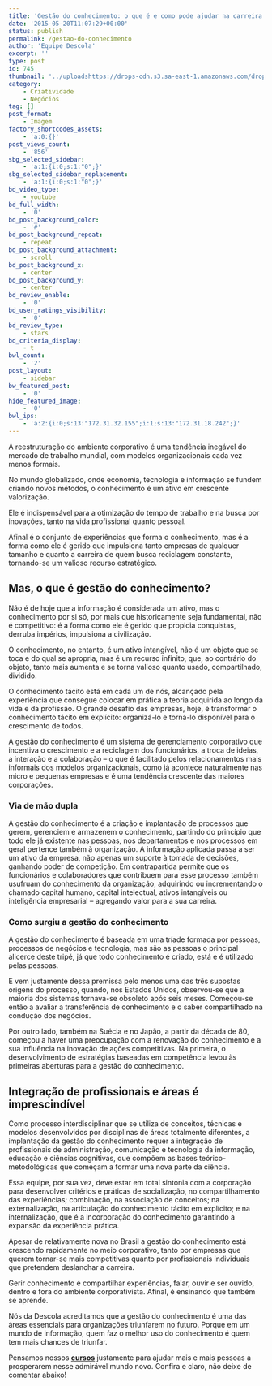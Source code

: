 ```yaml
---
title: 'Gestão do conhecimento: o que é e como pode ajudar na carreira'
date: '2015-05-20T11:07:29+00:00'
status: publish
permalink: /gestao-do-conhecimento
author: 'Equipe Descola'
excerpt: ''
type: post
id: 745
thumbnail: '../uploadshttps://drops-cdn.s3.sa-east-1.amazonaws.com/drops-new/wp-content/uploads/2015/05/20110729/gestao-conhecimento-150x150.png'
category:
    - Criatividade
    - Negócios
tag: []
post_format:
    - Imagem
factory_shortcodes_assets:
    - 'a:0:{}'
post_views_count:
    - '856'
sbg_selected_sidebar:
    - 'a:1:{i:0;s:1:"0";}'
sbg_selected_sidebar_replacement:
    - 'a:1:{i:0;s:1:"0";}'
bd_video_type:
    - youtube
bd_full_width:
    - '0'
bd_post_background_color:
    - '#'
bd_post_background_repeat:
    - repeat
bd_post_background_attachment:
    - scroll
bd_post_background_x:
    - center
bd_post_background_y:
    - center
bd_review_enable:
    - '0'
bd_user_ratings_visibility:
    - '0'
bd_review_type:
    - stars
bd_criteria_display:
    - t
bwl_count:
    - '2'
post_layout:
    - sidebar
bw_featured_post:
    - '0'
hide_featured_image:
    - '0'
bwl_ips:
    - 'a:2:{i:0;s:13:"172.31.32.155";i:1;s:13:"172.31.18.242";}'
---
```

A reestruturação do ambiente corporativo é uma tendência inegável do mercado de trabalho mundial, com modelos organizacionais cada vez menos formais.

No mundo globalizado, onde economia, tecnologia e informação se fundem criando novos métodos, o conhecimento é um ativo em crescente valorização.

Ele é indispensável para a otimização do tempo de trabalho e na busca por inovações, tanto na vida profissional quanto pessoal.

Afinal é o conjunto de experiências que forma o conhecimento, mas é a forma como ele é gerido que impulsiona tanto empresas de qualquer tamanho e quanto a carreira de quem busca reciclagem constante, tornando-se um valioso recurso estratégico.

**Mas, o que é gestão do conhecimento?**
----------------------------------------

Não é de hoje que a informação é considerada um ativo, mas o conhecimento por si só, por mais que historicamente seja fundamental, não é competitivo: é a forma como ele é gerido que propicia conquistas, derruba impérios, impulsiona a civilização.

O conhecimento, no entanto, é um ativo intangível, não é um objeto que se toca e do qual se apropria, mas é um recurso infinito, que, ao contrário do objeto, tanto mais aumenta e se torna valioso quanto usado, compartilhado, dividido.

O conhecimento tácito está em cada um de nós, alcançado pela experiência que consegue colocar em prática a teoria adquirida ao longo da vida e da profissão. O grande desafio das empresas, hoje, é transformar o conhecimento tácito em explícito: organizá-lo e torná-lo disponível para o crescimento de todos.

A gestão do conhecimento é um sistema de gerenciamento corporativo que incentiva o crescimento e a reciclagem dos funcionários, a troca de ideias, a interação e a colaboração – o que é facilitado pelos relacionamentos mais informais dos modelos organizacionais, como já acontece naturalmente nas micro e pequenas empresas e é uma tendência crescente das maiores corporações.

### **Via de mão dupla**

A gestão do conhecimento é a criação e implantação de processos que gerem, gerenciem e armazenem o conhecimento, partindo do princípio que todo ele já existente nas pessoas, nos departamentos e nos processos em geral pertence também à organização. A informação aplicada passa a ser um ativo da empresa, não apenas um suporte à tomada de decisões, ganhando poder de competição. Em contrapartida permite que os funcionários e colaboradores que contribuem para esse processo também usufruam do conhecimento da organização, adquirindo ou incrementando o chamado capital humano, capital intelectual, ativos intangíveis ou inteligência empresarial – agregando valor para a sua carreira.

### **Como surgiu a gestão do conhecimento**

A gestão do conhecimento é baseada em uma tríade formada por pessoas, processos de negócios e tecnologia, mas são as pessoas o principal alicerce deste tripé, já que todo conhecimento é criado, está e é utilizado pelas pessoas.

E vem justamente dessa premissa pelo menos uma das três supostas origens do processo, quando, nos Estados Unidos, observou-se que a maioria dos sistemas tornava-se obsoleto após seis meses. Começou-se então a avaliar a transferência de conhecimento e o saber compartilhado na condução dos negócios.

Por outro lado, também na Suécia e no Japão, a partir da década de 80, começou a haver uma preocupação com a renovação do conhecimento e a sua influência na inovação de ações competitivas. Na primeira, o desenvolvimento de estratégias baseadas em competência levou às primeiras aberturas para a gestão do conhecimento.

**Integração de profissionais e áreas é imprescindível**
--------------------------------------------------------

Como processo interdisciplinar que se utiliza de conceitos, técnicas e modelos desenvolvidos por disciplinas de áreas totalmente diferentes, a implantação da gestão do conhecimento requer a integração de profissionais de administração, comunicação e tecnologia da informação, educação e ciências cognitivas, que compõem as bases teórico-metodológicas que começam a formar uma nova parte da ciência.

Essa equipe, por sua vez, deve estar em total sintonia com a corporação para desenvolver critérios e práticas de socialização, no compartilhamento das experiências; combinação, na associação de conceitos; na externalização, na articulação do conhecimento tácito em explícito; e na internalização, que é a incorporação do conhecimento garantindo a expansão da experiência prática.

Apesar de relativamente nova no Brasil a gestão do conhecimento está crescendo rapidamente no meio corporativo, tanto por empresas que querem tornar-se mais competitivas quanto por profissionais individuais que pretendem deslanchar a carreira.

Gerir conhecimento é compartilhar experiências, falar, ouvir e ser ouvido, dentro e fora do ambiente corporativista. Afinal, é ensinando que também se aprende.

Nós da Descola acreditamos que a gestão do conhecimento é uma das áreas essenciais para organizações triunfarem no futuro. Porque em um mundo de informação, quem faz o melhor uso do conhecimento é quem tem mais chances de triunfar.

Pensamos nossos **[cursos](http://descola.org)** justamente para ajudar mais e mais pessoas a prosperarem nesse admirável mundo novo. Confira e claro, não deixe de comentar abaixo!